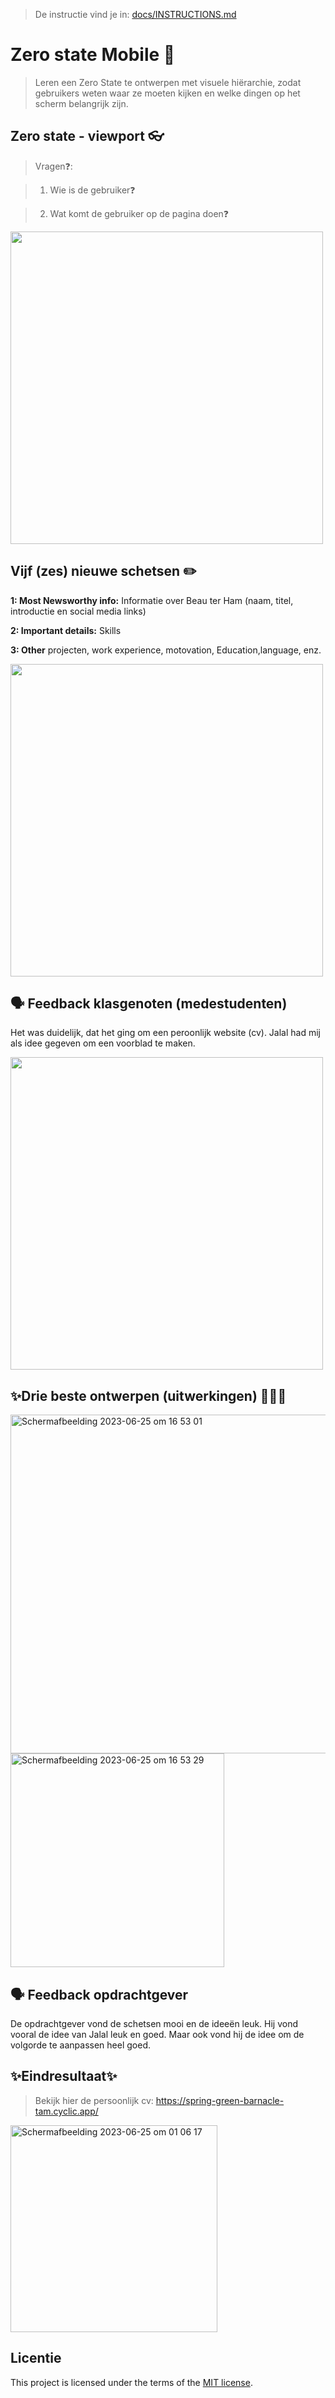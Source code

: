 >  De instructie vind je in: [docs/INSTRUCTIONS.md](docs/INSTRUCTIONS.md)

# Zero state Mobile 📱

> Leren een Zero State te ontwerpen met visuele hiërarchie, zodat gebruikers weten waar ze moeten kijken en welke dingen op het scherm belangrijk zijn.

## Zero state - viewport 👓
> Vragen❓:

> 1. Wie is de gebruiker❓

> 2. Wat komt de gebruiker op de pagina doen❓
<img width="500" alt="" src="https://github.com/Nazneen05x/proof-of-concept-zero-state/assets/112861261/be04a794-2d4c-4a1b-a8a2-1d2c20ff67aa">

##  Vijf (zes) nieuwe schetsen ✏️
<strong>1: Most Newsworthy info:</strong> Informatie over Beau ter Ham (naam, titel, introductie en social media links)

<strong>2: Important details:</strong> Skills

<strong>3: Other</strong> projecten, work experience, motovation, Education,language, enz.

<img width="500" alt="" src="https://github.com/Nazneen05x/proof-of-concept-zero-state/assets/112861261/d671cbf7-e532-437a-a21e-c67b23898efc">

## 🗣 Feedback klasgenoten (medestudenten)

Het was duidelijk, dat het ging om een peroonlijk website (cv). Jalal had mij als idee gegeven om een voorblad te maken.

<img width="500" alt="" src="https://github.com/Nazneen05x/proof-of-concept-zero-state/assets/112861261/3cb28660-2996-4028-bbf2-1fc363458f3c">



## ✨Drie beste ontwerpen (uitwerkingen) 👩🏾‍💻

<img width="542" alt="Scherm­afbeelding 2023-06-25 om 16 53 01" src="https://github.com/Nazneen05x/proof-of-concept-zero-state/assets/112861261/7e847dfb-5ce5-4dcc-93e9-eb1bcaa071f8">

<img width="342" alt="Scherm­afbeelding 2023-06-25 om 16 53 29" src="https://github.com/Nazneen05x/proof-of-concept-zero-state/assets/112861261/b0e80fda-9c8c-49a7-8797-1d4bcceae08d">

## 🗣 Feedback opdrachtgever 

De opdrachtgever vond de schetsen mooi en de ideeën leuk. Hij vond vooral de idee van Jalal leuk en goed. Maar ook vond hij de idee om de volgorde te aanpassen heel goed.

## ✨Eindresultaat✨

> Bekijk hier de persoonlijk cv: https://spring-green-barnacle-tam.cyclic.app/

<img width="331" alt="Scherm­afbeelding 2023-06-25 om 01 06 17" src="https://github.com/Nazneen05x/proof-of-concept-zero-state/assets/112861261/e5300800-0a85-412c-bfbc-3481d9fdac33">








## Licentie

This project is licensed under the terms of the [MIT license](./LICENSE).
